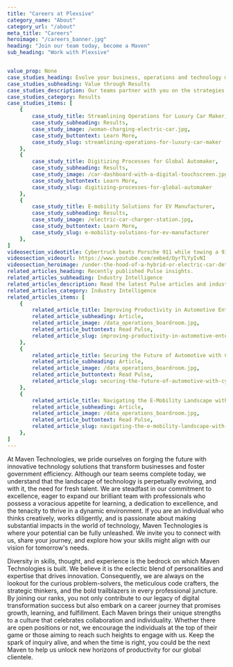 ```yaml
---
title: "Careers at Plexsive"
category_name: "About"
category_url: "/about"
meta_title: "Careers"
heroimage: "/careers_banner.jpg"
heading: "Join our team today, become a Maven"
sub_heading: "Work with Plexsive"


value_prop: None
case_studies_heading: Evolve your business, operations and technology models.
case_studies_subheading: Value through Results
case_studies_description: Our teams partner with you on the strategies and solutions to transform your company.
case_studies_category: Results
case_studies_items: [
	{
		case_study_title: Streamlining Operations for Luxury Car Maker,
		case_study_subheading: Results,
		case_study_image: /woman-charging-electric-car.jpg,
		case_study_buttontext: Learn More,
		case_study_slug: streamlining-operations-for-luxury-car-maker
	},
	{
		case_study_title: Digitizing Processes for Global Automaker,
		case_study_subheading: Results,
		case_study_image: /car-dashboard-with-a-digital-touchscreen.jpg,
		case_study_buttontext: Learn More,
		case_study_slug: digitizing-processes-for-global-automaker
	},
	{
		case_study_title: E-mobility Solutions for EV Manufacturer,
		case_study_subheading: Results,
		case_study_image: /electric-car-charger-station.jpg,
		case_study_buttontext: Learn More,
		case_study_slug: e-mobility-solutions-for-ev-manufacturer
	},
]
videosection_videotitle: Cybertruck beats Porsche 911 while towing a 911
videosection_videourl: https://www.youtube.com/embed/OyrTLYyIvNI
videosection_heroimage: /under-the-hood-of-a-hybrid-or-electric-car-detail.jpg
related_articles_heading: Recently published Pulse insights.
related_articles_subheading: Industry Intelligence
related_articles_description: Read the latest Pulse articles and industry insights.
related_articles_category: Industry Intelligence
related_articles_items: [
	{
		related_article_title: Improving Productivity in Automotive Enterprises,
		related_article_subheading: Article,
		related_article_image: /data_operations_boardroom.jpg,
		related_article_buttontext: Read Pulse,
		related_article_slug: improving-productivity-in-automotive-enterprises
	},
	{
		related_article_title: Securing the Future of Automotive with Cybersecurity,
		related_article_subheading: Article,
		related_article_image: /data_operations_boardroom.jpg,
		related_article_buttontext: Read Pulse,
		related_article_slug: securing-the-future-of-automotive-with-cybersecurity
	},
	{
		related_article_title: Navigating the E-Mobility Landscape with Maven,
		related_article_subheading: Article,
		related_article_image: /data_operations_boardroom.jpg,
		related_article_buttontext: Read Pulse,
		related_article_slug: navigating-the-e-mobility-landscape-with-maven
	},
]
---
```


At Maven Technologies, we pride ourselves on forging the future with innovative technology solutions that transform businesses and foster government efficiency. Although our team seems complete today, we understand that the landscape of technology is perpetually evolving, and with it, the need for fresh talent. We are steadfast in our commitment to excellence, eager to expand our brilliant team with professionals who possess a voracious appetite for learning, a dedication to excellence, and the tenacity to thrive in a dynamic environment. If you are an individual who thinks creatively, works diligently, and is passionate about making substantial impacts in the world of technology, Maven Technologies is where your potential can be fully unleashed. We invite you to connect with us, share your journey, and explore how your skills might align with our vision for tomorrow's needs.

Diversity in skills, thought, and experience is the bedrock on which Maven Technologies is built. We believe it is the eclectic blend of personalities and expertise that drives innovation. Consequently, we are always on the lookout for the curious problem-solvers, the meticulous code crafters, the strategic thinkers, and the bold trailblazers in every professional juncture. By joining our ranks, you not only contribute to our legacy of digital transformation success but also embark on a career journey that promises growth, learning, and fulfillment. Each Maven brings their unique strengths to a culture that celebrates collaboration and individuality. Whether there are open positions or not, we encourage the individuals at the top of their game or those aiming to reach such heights to engage with us. Keep the spark of inquiry alive, and when the time is right, you could be the next Maven to help us unlock new horizons of productivity for our global clientele.